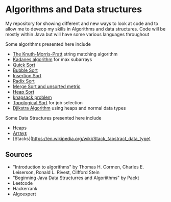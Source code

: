 # Algorithms and Data structures

My repository for showing different and new ways to look at code and to allow me to deveop my skills in Algorithms and data structures. Code will be mostly within Java but will have some various languages throughout 


Some algorithms presented here include
* [The Knuth-Morris-Pratt](https://en.wikipedia.org/wiki/Knuth%E2%80%93Morris%E2%80%93Pratt_algorithm) string matching algorithm
* [Kadanes algorithm](https://en.wikipedia.org/wiki/Maximum_subarray_problem) for max subarrays
* [Quick Sort](https://en.wikipedia.org/wiki/Quicksort)
* [Bubble Sort](https://en.wikipedia.org/wiki/Bubble_sort)
* [Insertion Sort](https://en.wikipedia.org/wiki/Insertion_sort)
* [Radix Sort](https://en.wikipedia.org/wiki/Radix_sort)
* [Merge Sort and unsorted metric](https://medium.com/@ssbothwell/counting-inversions-with-merge-sort-4d9910dc95f0)
* [Heap Sort](https://en.wikipedia.org/wiki/Heapsort)
* [knapsack problem](https://en.wikipedia.org/wiki/Knapsack_problem)
* [Topological Sort](https://en.wikipedia.org/wiki/Topological_sorting) for job selection
* [Djikstra Algorithm](https://en.wikipedia.org/wiki/Dijkstra%27s_algorithm) using heaps and normal data types

Some Data Structures presented here include
* [Heaps](https://en.wikipedia.org/wiki/Heap_(data_structure))
* [Arrays](https://www.geeksforgeeks.org/what-is-array/)
* [Stacks](https://en.wikipedia.org/wiki/Stack_(abstract_data_type)


## Sources
* "Introduction to algorithms" by Thomas H. Cormen, Charles E. Leiserson, Ronald L. Rivest, Clifford Stein  
* "Beginning Java Data Structurres and Algoriithms" by Packt   
* Leetcode
* Hackerrank
* Algoexpert

